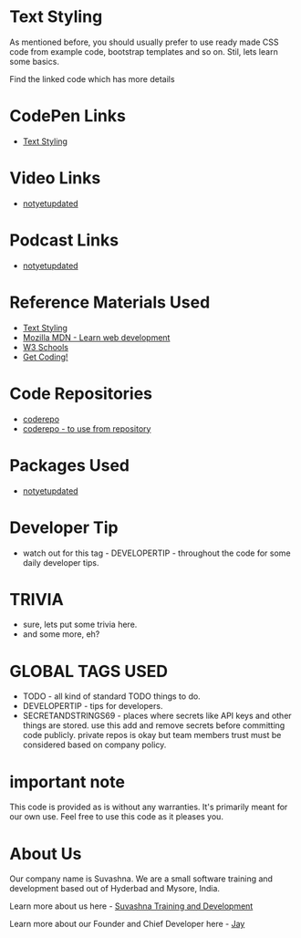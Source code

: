 # Text Styling

As mentioned before, you should usually prefer to use ready made CSS code from example code, bootstrap templates and so on. Stil, lets learn some basics. 

Find the linked code which has more details

# CodePen Links

* [Text Styling](https://codepen.io/jay-pancodu/pen/PoZjqvQ)

# Video Links

* [notyetupdated](Link)

# Podcast Links

* [notyetupdated](Link)

# Reference Materials Used 

* [Text Styling](https://developer.mozilla.org/en-US/docs/Learn/CSS/Styling_text/Fundamentals)
* [Mozilla MDN - Learn web development](https://developer.mozilla.org/en-US/docs/Learn)
* [W3 Schools](https://www.w3schools.com)
* [Get Coding!](https://getcodingkids.com/missions/)

# Code Repositories

* [coderepo](https://github.com/Suvashna-Training-and-Development/Tutorials/tree/master/WebCode/foldername/)
* [coderepo - to use from repository](../WebCode/foldername/)

# Packages Used 

* [notyetupdated](Link)

# Developer Tip 

* watch out for this tag - DEVELOPERTIP - throughout the code for some daily developer tips.

# TRIVIA 

* sure, lets put some trivia here.
* and some more, eh?

# GLOBAL TAGS USED

* TODO - all kind of standard TODO things to do. 
* DEVELOPERTIP - tips for developers.
* SECRETANDSTRINGS69 - places where secrets like API keys and other things are stored. use this add and remove secrets before committing code publicly. private repos is okay but team members trust must be considered based on company policy. 

# important note 

This code is provided as is without any warranties. It's primarily meant for our own use. Feel free to use this code as it pleases you.

# About Us

Our company name is Suvashna. We are a small software training and development based out of Hyderbad and Mysore, India. 

Learn more about us here - [Suvashna Training and Development](https://suvashna.com)

Learn more about our Founder and Chief Developer here - [Jay](http://thechalakas.com)